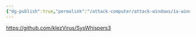 ```yaml
---
{"dg-publish":true,"permalink":"/attack-computer/attack-windows/1a-windows-defense-mechanism/2-edr-evasion/2c-indirect-syscalls-tool/","noteIcon":"","created":"2025-04-15T14:11:19.621-04:00"}
---
```


















https://github.com/klezVirus/SysWhispers3
